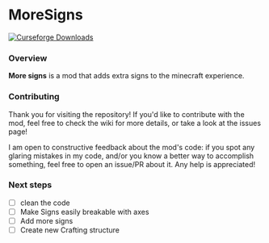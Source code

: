 # MoreSigns

<a href="https://www.curseforge.com/minecraft/mc-mods/moresigns">
  <img src="https://cf.way2muchnoise.eu/moresigns.svg" alt="Curseforge Downloads">
</a>
<br>

### Overview

**More signs** is a mod that adds extra signs to the minecraft experience.

### Contributing

Thank you for visiting the repository! If you'd like to contribute with the mod, feel free to check the wiki for more details, or take a look at the issues page!

I am open to constructive feedback about the mod's code: if you spot any glaring mistakes in my code, and/or you know a better way to accomplish something, feel free to open an issue/PR about it. Any help is appreciated!

### Next steps
 - [ ] clean the code
 - [ ] Make Signs easily breakable with axes
 - [ ] Add more signs
 - [ ] Create new Crafting structure